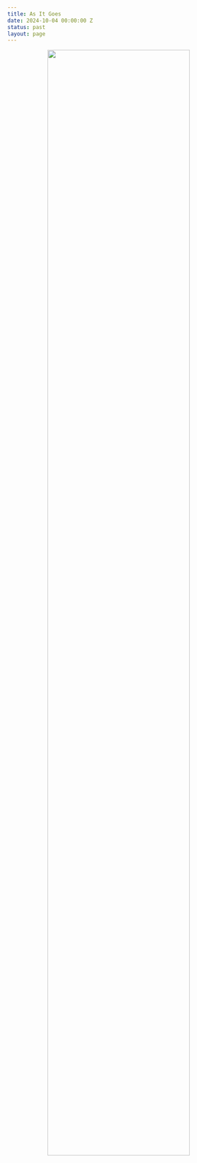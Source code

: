 ```yaml
---
title: As It Goes
date: 2024-10-04 00:00:00 Z
status: past
layout: page
---
```


<center> <img src="{{site.baseurl}}/assets/images/asitgoes.jpg" width="80%"> </center>
